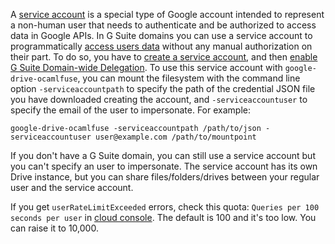 A [service account](https://cloud.google.com/iam/docs/understanding-service-accounts) is a special type of Google account intended to represent a non-human user that needs to authenticate and be authorized to access data in Google APIs. In G Suite domains you can use a service account to programmatically [access users data](https://developers.google.com/drive/api/v3/about-auth#perform_g_suite_domain-wide_delegation_of_authority) without any manual authorization on their part. To do so, you have to [create a service account](https://developers.google.com/identity/protocols/OAuth2ServiceAccount#creatinganaccount), and then [enable G Suite Domain-wide Delegation](https://developers.google.com/identity/protocols/OAuth2ServiceAccount#delegatingauthority). To use this service account with `google-drive-ocamlfuse`, you can mount the filesystem with the command line option `-serviceaccountpath` to specify the path of the credential JSON file you have downloaded creating the account, and `-serviceaccountuser` to specify the email of the user to impersonate. For example:

    google-drive-ocamlfuse -serviceaccountpath /path/to/json -serviceaccountuser user@example.com /path/to/mountpoint

If you don't have a G Suite domain, you can still use a service account but you can't specify an user to impersonate. The service account has its own Drive instance, but you can share files/folders/drives between your regular user and the service account.

If you get `userRateLimitExceeded` errors, check this quota: `Queries per 100 seconds per user` in [cloud console](
https://console.cloud.google.com/apis/api/drive.googleapis.com/quotas). The default is 100 and it's too low. You can raise it to 10,000.
